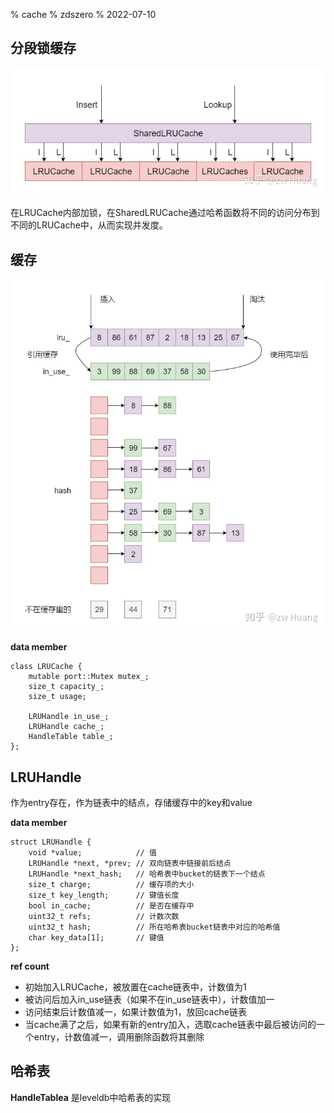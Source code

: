 % cache
% zdszero
% 2022-07-10

## 分段锁缓存

![SharedLRUCache](../../../docs/images/image_2022-07-10-20-27-52.png)

在LRUCache内部加锁，在SharedLRUCache通过哈希函数将不同的访问分布到不同的LRUCache中，从而实现并发度。

## 缓存

![LRUCache](../../../docs/images/image_2022-07-10-20-30-12.png)

__data member__

```
class LRUCache {
    mutable port::Mutex mutex_;
    size_t capacity_;
    size_t usage;

    LRUHandle in_use_;
    LRUHandle cache_;
    HandleTable table_;
};
```

## LRUHandle

作为entry存在，作为链表中的结点，存储缓存中的key和value

__data member__

```
struct LRUHandle {
    void *value;            // 值
    LRUHandle *next, *prev; // 双向链表中链接前后结点
    LRUHandle *next_hash;   // 哈希表中bucket的链表下一个结点
    size_t charge;          // 缓存项的大小
    size_t key_length;      // 键值长度
    bool in_cache;          // 是否在缓存中
    uint32_t refs;          // 计数次数
    uint32_t hash;          // 所在哈希表bucket链表中对应的哈希值
    char key_data[1];       // 键值
};
```

__ref count__

* 初始加入LRUCache，被放置在cache链表中，计数值为1
* 被访问后加入in_use链表（如果不在in_use链表中），计数值加一
* 访问结束后计数值减一，如果计数值为1，放回cache链表
* 当cache满了之后，如果有新的entry加入，选取cache链表中最后被访问的一个entry，计数值减一，调用删除函数将其删除

## 哈希表

__HandleTablea__ 是leveldb中哈希表的实现
